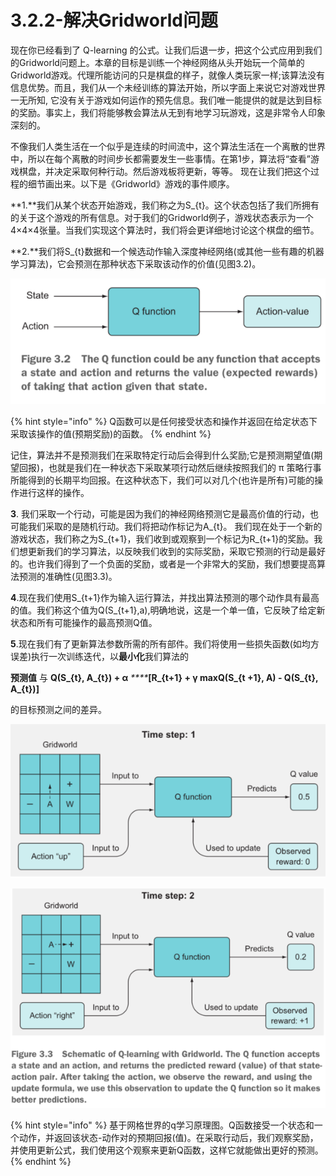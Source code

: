 # 3.2.2-解决Gridworld问题

现在你已经看到了 Q-learning 的公式。让我们后退一步，把这个公式应用到我们的Gridworld问题上。本章的目标是训练一个神经网络从头开始玩一个简单的Gridworld游戏。代理所能访问的只是棋盘的样子，就像人类玩家一样;该算法没有信息优势。而且，我们从一个未经训练的算法开始，所以字面上来说它对游戏世界一无所知, 它没有关于游戏如何运作的预先信息。我们唯一能提供的就是达到目标的奖励。事实上，我们将能够教会算法从无到有地学习玩游戏，这是非常令人印象深刻的。

不像我们人类生活在一个似乎是连续的时间流中，这个算法生活在一个离散的世界中，所以在每个离散的时间步长都需要发生一些事情。在第1步，算法将“查看”游戏棋盘，并决定采取何种行动。然后游戏板将更新，等等。 现在让我们把这个过程的细节画出来。以下是《Gridworld》游戏的事件顺序。

**1.**我们从某个状态开始游戏，我们称之为S\_{t}。这个状态包括了我们所拥有的关于这个游戏的所有信息。对于我们的Gridworld例子，游戏状态表示为一个4×4×4张量。当我们实现这个算法时，我们将会更详细地讨论这个棋盘的细节。

**2.**我们将S\_{t}数据和一个候选动作输入深度神经网络\(或其他一些有趣的机器学习算法\)，它会预测在那种状态下采取该动作的价值\(见图3.2\)。

![&#x56FE;3.2](../../.gitbook/assets/image%20%2874%29.png)

{% hint style="info" %}
Q函数可以是任何接受状态和操作并返回在给定状态下采取该操作的值\(预期奖励\)的函数。
{% endhint %}

记住，算法并不是预测我们在采取特定行动后会得到什么奖励;它是预测期望值\(期望回报\)，也就是我们在一种状态下采取某项行动然后继续按照我们的 π 策略行事所能得到的长期平均回报。在这种状态下，我们可以对几个\(也许是所有\)可能的操作进行这样的操作。  

**3**. 我们采取一个行动，可能是因为我们的神经网络预测它是最高价值的行动，也可能我们采取的是随机行动。我们将把动作标记为A\_{t}。 我们现在处于一个新的游戏状态，我们称之为S\_{t+1}，我们收到或观察到一个标记为R\_{t+1}的奖励。我们想更新我们的学习算法，以反映我们收到的实际奖励，采取它预测的行动是最好的。也许我们得到了一个负面的奖励，或者是一个非常大的奖励，我们想要提高算法预测的准确性\(见图3.3\)。

**4**.现在我们使用S\_{t+1}作为输入运行算法，并找出算法预测的哪个动作具有最高的值。我们称这个值为Q\(S\_{t+1},a\),明确地说，这是一个单一值，它反映了给定新状态和所有可能操作的最高预测Q值。

**5**.现在我们有了更新算法参数所需的所有部件。我们将使用一些损失函数\(如均方误差\)执行一次训练迭代，以**最小化**我们算法的

**预测值** 与 **Q\(S\_{t}, A\_{t}\) + α** _****_**\[R\_{t+1} + γ maxQ\(S\_{t +1}, A\) - Q\(S\_{t}, A\_{t}\)\]** 

的目标预测之间的差异。

![](../../.gitbook/assets/image%20%2884%29.png)

![&#x56FE;3.3](../../.gitbook/assets/image%20%2879%29.png)

{% hint style="info" %}
基于网格世界的q学习原理图。Q函数接受一个状态和一个动作，并返回该状态-动作对的预期回报\(值\)。在采取行动后，我们观察奖励，并使用更新公式，我们使用这个观察来更新Q函数，这样它就能做出更好的预测。
{% endhint %}























